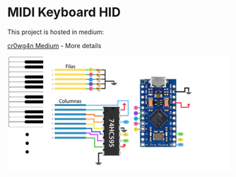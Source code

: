 # MIDI Keyboard HID

This project is hosted in medium:

[cr0wg4n Medium](https://medium.com/@cr0wg4n/convirtiendo-un-teclado-musical-barato-en-uno-midi-d0c9893390b8) - More details

![](https://github.com/cr0wg4n/MIDI-Keyboard-Arduino/blob/master/matrix.jpg)
